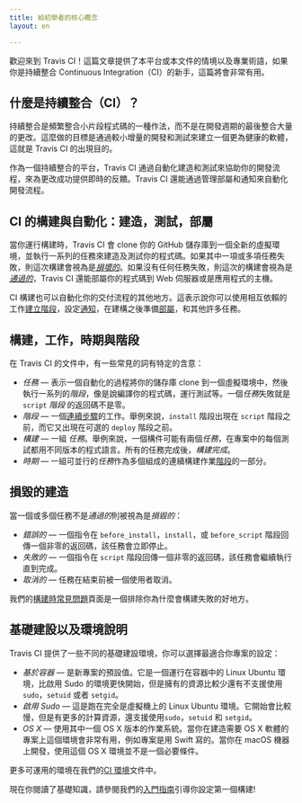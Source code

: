 ```yaml
---
title: 給初學者的核心概念
layout: en

---
```


<div id="toc"></div>

歡迎來到 Travis CI！這篇文章提供了本平台或本文件的情境以及專業術語，如果你是持續整合 Continuous Integration（CI）的新手，這篇將會非常有用。

## 什麼是持續整合（CI）？

持續整合是頻繁整合小片段程式碼的一種作法，而不是在開發週期的最後整合大量的更改。這麼做的目標是通過較小增量的開發和測試來建立一個更為健康的軟體，這就是 Travis CI 的出現目的。

作為一個持續整合的平台，Travis CI 通過自動化建造和測試來協助你的開發流程，來為更改成功提供即時的反饋。Travis CI 還能通過管理部屬和通知來自動化開發流程。

## CI 的構建與自動化：建造，測試，部屬

當你運行構建時，Travis CI 會 clone 你的 GitHub 儲存庫到一個全新的虛擬環境，並執行一系列的任務來建造及測試你的程式碼。如果其中一項或多項任務失敗，則這次構建會視為是[*損壞的*](#損毀的建造)。如果沒有任何任務失敗，則這次的構建會視為是[*通過的*](#損毀的建造)，Travis CI 還能部屬你的程式碼到 Web 伺服器或是應用程式的主機。

CI 構建也可以自動化你的交付流程的其他地方。這表示說你可以使用相互依賴的工作[建立階段](/user/build-stages/)，設定[通知](/user/notifications/)，在建構之後準備[部屬](/user/deployment/)，和其他許多任務。

## 構建，工作，時期與階段

在 Travis CI 的文件中，有一些常見的詞有特定的含意：

* *任務* — 表示一個自動化的過程將你的儲存庫 clone 到一個虛擬環境中，然後執行一系列的*階段*，像是說編譯你的程式碼，運行測試等。一個*任務*失敗就是 `script` *階段* 的返回碼不是零。
* *階段* — 一個[連續步驟](/user/customizing-the-build/#The-Build-Lifecycle)的工作。舉例來說，`install` 階段出現在 `script` 階段之前，而它又出現在可選的 `deploy` 階段之前。
* *構建* — 一組 *任務*。舉例來說，一個構件可能有兩個*任務*，在專案中的每個測試都用不同版本的程式語言。所有的任務完成後，*構建完成*。
* *時期* — 一組可並行的*任務*作為多個組成的連續構建作業[階段](/user/build-stages/)的一部分。

## 損毀的建造

當一個或多個任務不是*通過的*則被視為是*損毀的*：

 * *錯誤的* — 一個指令在 `before_install`，`install`，或 `before_script`
   階段回傳一個非零的返回碼，該任務會立即停止。
 * *失敗的* — 一個指令在 `script` 階段回傳一個非零的返回碼，該任務會繼續執行直到完成。
 * *取消的* — 任務在結束前被一個使用者取消。

我們的[構建時常見問題](/user/common-build-problems/)頁面是一個排除你為什麼會構建失敗的好地方。

## 基礎建設以及環境說明

Travis CI 提供了一些不同的基礎建設環境，你可以選擇最適合你專案的設定：

* *基於容器* — 是新專案的預設值。它是一個運行在容器中的 Linux Ubuntu 環境，比啟用 Sudo 的環境更快開始，但是擁有的資源比較少還有不支援使用 `sudo`，`setuid` 或者 `setgid`。
* *啟用 Sudo* — 這是跑在完全是虛擬機上的 Linux Ubuntu 環境。它開始會比較慢，但是有更多的計算資源，還支援使用`sudo`，`setuid` 和 `setgid`。
* *OS X* — 使用其中一個 OS X 版本的作業系統。當你在建造需要 OS X 軟體的專案上這個環境會非常有用，例如專案是用 Swift 寫的。當你在 macOS 機器上開發，使用這個 OS X 環境並不是一個必要條件。

更多可運用的環境在我們的[CI 環境](/user/ci-environment/)文件中。

現在你閱讀了基礎知識，請參閱我們的[入門指南](/user/getting-started/)引導你設定第一個構建!
